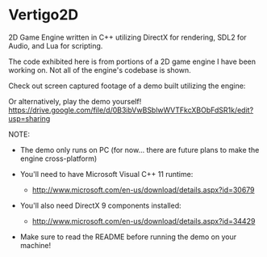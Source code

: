 Vertigo2D
=========

2D Game Engine written in C++ utilizing DirectX for rendering, SDL2 for Audio, and Lua for scripting.


The code exhibited here is from portions of a 2D game engine I have been working on. Not all of the engine's codebase is shown. 

Check out screen captured footage of a demo built utilizing the engine:
<LINK HERE>

Or alternatively, play the demo yourself!
  https://drive.google.com/file/d/0B3ibVwBSblwWVTFkcXBObFdSR1k/edit?usp=sharing
  
  NOTE:
  - The demo only runs on PC (for now... there are future plans to make the engine cross-platform) 
  
  - You'll need to have Microsoft Visual C++ 11 runtime:
    - http://www.microsoft.com/en-us/download/details.aspx?id=30679
  
  - You'll also need DirectX 9 components installed:
    - http://www.microsoft.com/en-us/download/details.aspx?id=34429 
    
  - Make sure to read the README before running the demo on your machine!
